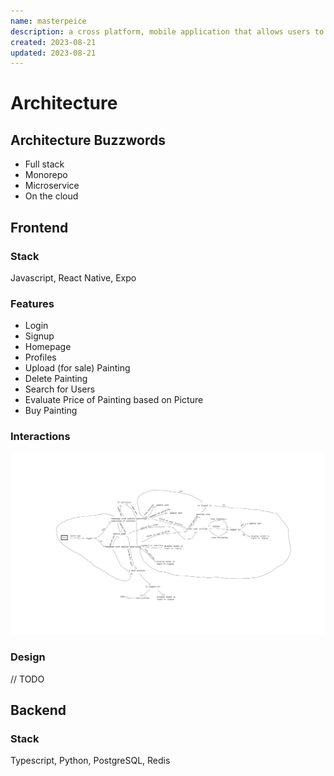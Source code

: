 ```yaml
---
name: masterpeice
description: a cross platform, mobile application that allows users to buy and sell paintings. The killer feature of this application is the patina model which predicts the value of a painting, helping both art sellers and art dealers come up with a fair price for a painting and creates an efficient market.
created: 2023-08-21
updated: 2023-08-21
---
```


# Architecture

## Architecture Buzzwords

- Full stack
- Monorepo
- Microservice
- On the cloud

## Frontend

### Stack

Javascript, React Native, Expo

### Features

- Login
- Signup 
- Homepage 
- Profiles 
- Upload (for sale) Painting 
- Delete Painting
- Search for Users
- Evaluate Price of Painting based on Picture
- Buy Painting

### Interactions

<img src="./assets/frontend-interaction.png" />

### Design

// TODO

## Backend

### Stack

Typescript, Python, PostgreSQL, Redis
